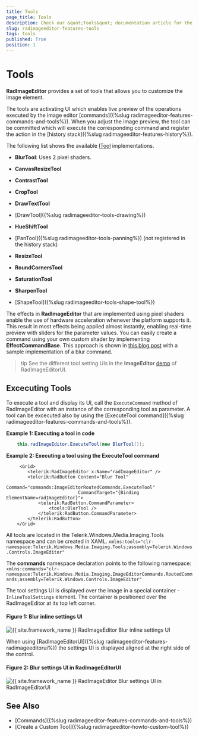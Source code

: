 ```yaml
---
title: Tools
page_title: Tools
description: Check our &quot;Tools&quot; documentation article for the RadImageEditor {{ site.framework_name }} control.
slug: radimageeditor-features-tools
tags: tools
published: True
position: 1
---
```


# Tools

__RadImageEditor__ provides a set of tools that allows you to customize the image element.

The tools are activating UI which enables live preview of the operations executed by the image editor [commands]({%slug radimageeditor-features-commands-and-tools%}). When you adjust the image preview, the tool can be committed which will execute the corresponding command and register the action in the [history stack]({%slug radimageeditor-features-history%}).

The following list shows the available [ITool](https://docs.telerik.com/devtools/wpf/api/telerik.windows.media.imaging.tools.itool) implementations.

* __BlurTool__: Uses 2 pixel shaders.

* __CanvasResizeTool__

* __ContrastTool__

* __CropTool__

* __DrawTextTool__

* [DrawTool]({%slug radimageeditor-tools-drawing%})

* __HueShiftTool__

* [PanTool]({%slug radimageeditor-tools-panning%}) (not registered in the history stack)

* __ResizeTool__

* __RoundCornersTool__

* __SaturationTool__

* __SharpenTool__

* [ShapeTool]({%slug radimageeditor-tools-shape-tool%})

The effects in __RadImageEditor__ that are implemented using pixel shaders enable the use of hardware acceleration whenever the platform supports it. This result in most effects being applied almost instantly, enabling real-time preview with sliders for the parameter values. You can easily create a command using your own custom shader by implementing __EffectCommandBase__. This approach is shown in [this blog post](http://blogs.telerik.com/blogs/posts/11-07-20/under-the-hood-of-radimageeditor-for-silverlight-and-wpf.aspx) with a sample implementation of a blur command.
        
>tip See the different tool setting UIs in the __ImageEditor__ [demo](https://demos.telerik.com/wpf/) of RadImageEditorUI.

## Excecuting Tools

To execute a tool and display its UI, call the `ExecuteCommand` method of RadImageEditor with an instance of the corresponding tool as parameter. A tool can be excecuted also by using the [ExecuteTool command]({%slug radimageeditor-features-commands-and-tools%}).

__Example 1: Executing a tool in code__
```C#
	this.radImageEditor.ExecuteTool(new BlurTool());
```

__Example 2: Executing a tool using the ExecuteTool command__
```XAML
	 <Grid>
        <telerik:RadImageEditor x:Name="radImageEditor" />
        <telerik:RadButton Content="Blur Tool"  
                           Command="commands:ImageEditorRoutedCommands.ExecuteTool"
                           CommandTarget="{Binding ElementName=radImageEditor}">
            <telerik:RadButton.CommandParameter>
                <tools:BlurTool />
            </telerik:RadButton.CommandParameter>
        </telerik:RadButton>
    </Grid>
```

All tools are located in the Telerik.Windows.Media.Imaging.Tools namespace and can be created in XAML. `xmlns:tools="clr-namespace:Telerik.Windows.Media.Imaging.Tools;assembly=Telerik.Windows.Controls.ImageEditor"`

The __commands__ namespace declaration points to the following namespace: `xmlns:commands="clr-namespace:Telerik.Windows.Media.Imaging.ImageEditorCommands.RoutedCommands;assembly=Telerik.Windows.Controls.ImageEditor"`

The tool settings UI is displayed over the image in a special container - `InlineToolSettings` element. The container is positioned over the RadImageEditor at its top left corner.

#### Figure 1: Blur inline settings UI
![{{ site.framework_name }} RadImageEditor Blur inline settings UI](images/radimageeditor-features-tools-0.png)

When using [RadImageEditorUI]({%slug radimageeditor-features-radimageeditorui%}) the settings UI is displayed aligned at the right side of the control.

#### Figure 2: Blur settings UI in RadImageEditorUI
![{{ site.framework_name }} RadImageEditor Blur settings UI in RadImageEditorUI](images/radimageeditor-features-tools-1.png)

## See Also  
* [Commands]({%slug radimageeditor-features-commands-and-tools%})
* [Create a Custom Tool]({%slug radimageeditor-howto-custom-tool%})